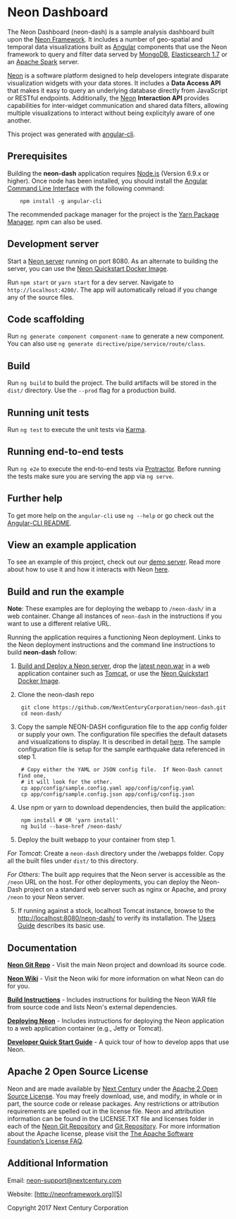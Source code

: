 # Neon Dashboard
The Neon Dashboard (neon-dash) is a sample analysis dashboard built upon the [Neon Framework][5]. It includes a number of geo-spatial and temporal data visualizations built as [Angular][13] components that use the Neon framework to query and filter data served by [MongoDB][8], [Elasticsearch 1.7][14] or an [Apache Spark][9] server. 

[Neon][5] is a software platform designed to help developers integrate disparate visualization widgets with your data stores. It includes a **Data Access API** that makes it easy to query an underlying database directly from JavaScript or RESTful endpoints. Additionally, the [Neon][5] **Interaction API** provides capabilities for inter-widget communication and shared data filters, allowing multiple visualizations to interact without being explicityly aware of one another.

This project was generated with [angular-cli][ng-cli].

## Prerequisites
Building the **neon-dash** application requires [Node.js][Node.js] (Version 6.9.x or higher).  Once node has been installed, you should install the [Angular Command Line Interface][ng-cli] with the following command: 

		npm install -g angular-cli

The recommended package manager for the project is the [Yarn Package Manager][yarn]. npm can also be used.

## Development server

Start a [Neon server][neon] running on port 8080. As an alternate to building the server, you can use the [Neon Quickstart Docker Image][neon-quickstart].

Run `npm start` or `yarn start` for a dev server. Navigate to `http://localhost:4200/`. The app will automatically reload if you change any of the source files.

## Code scaffolding

Run `ng generate component component-name` to generate a new component. You can also use `ng generate directive/pipe/service/route/class`.

## Build

Run `ng build` to build the project. The build artifacts will be stored in the `dist/` directory. Use the `--prod` flag for a production build.

## Running unit tests

Run `ng test` to execute the unit tests via [Karma](https://karma-runner.github.io).

## Running end-to-end tests

Run `ng e2e` to execute the end-to-end tests via [Protractor](http://www.protractortest.org/). 
Before running the tests make sure you are serving the app via `ng serve`.

## Further help

To get more help on the `angular-cli` use `ng --help` or go check out the [Angular-CLI README](https://github.com/angular/angular-cli/blob/master/README.md).

## View an example application
To see an example of this project, check out our [demo server](http://demo.neonframework.org/neon-gtd/app/#). Read more about how to use it and how it interacts with Neon [here][neon-dash-guide].

## Build and run the example

**Note**: These examples are for deploying the webapp to `/neon-dash/` in a web container.
Change all instances of `neon-dash` in the instructions if you want to use a different relative URL.

Running the application requires a functioning Neon deployment.  Links to the Neon deployment instructions and the command line instructions to build **neon-dash** follow:

1. [Build and Deploy a Neon server][2], drop the [latest neon.war][neon-war] in a web application container such as [Tomcat][tomcat], or use the [Neon Quickstart Docker Image][neon-quickstart].

2. Clone the neon-dash repo

        git clone https://github.com/NextCenturyCorporation/neon-dash.git
        cd neon-dash/
        
3. Copy the sample NEON-DASH configuration file to the app config folder or supply your own.  The configuration file specifies the default datasets and visualizations to display.  It is described in detail [here][15].  The sample configuration file is setup for the sample earthquake data referenced in step 1.

        # Copy either the YAML or JSON config file.  If Neon-Dash cannot find one, 
        # it will look for the other.  
        cp app/config/sample.config.yaml app/config/config.yaml
        cp app/config/sample.config.json app/config/config.json

4. Use npm or yarn to download dependencies, then build the application:

        npm install # OR 'yarn install'
        ng build --base-href /neon-dash/

5. Deploy the built webapp to your container from step 1.

*For Tomcat*: Create a `neon-dash` directory under the <apache-tomcat>/webapps folder. Copy all the built files under `dist/` to this directory.

*For Others*: The built app requires that the Neon server is accessible as the `/neon` URL on the host. For other deployments, you can deploy the Neon-Dash project on a standard web server such as nginx or Apache, and proxy `/neon` to your Neon server.

5. If running against a stock, localhost Tomcat instance, browse to the [http://localhost:8080/neon-dash/][neon-dash-localhost] to verify its installation.  The [Users Guide][neon-dash-guide] describes its basic use.

[neon-dash-localhost]: http://localhost:8080/neon-dash/
[neon-dash-guide]: https://github.com/NextCenturyCorporation/neon-dash/wiki/Neon-GTD-User-Guide

## Documentation

**[Neon Git Repo][6]** - Visit the main Neon project and download its source code.

**[Neon Wiki][1]** - Visit the Neon wiki for more information on what Neon can do for you.

**[Build Instructions][2]** - Includes instructions for building the Neon WAR file from source code and lists Neon's external dependencies.

**[Deploying Neon][3]** - Includes instructions for deploying the Neon application to a web application container (e.g., Jetty or Tomcat).

**[Developer Quick Start Guide][4]** - A quick tour of how to develop apps that use Neon.

## Apache 2 Open Source License

Neon and  are made available by [Next Century][18] under the [Apache 2 Open Source License][16]. You may freely download, use, and modify, in whole or in part, the source code or release packages. Any restrictions or attribution requirements are spelled out in the license file. Neon and  attribution information can be found in the LICENSE.TXT file and licenses folder in each of the [Neon Git Repository][neon] and [ Git Repository][neon-dash]. For more information about the Apache license, please visit the [The Apache Software Foundation’s License FAQ][17].

## Additional Information

Email: neon-support@nextcentury.com

Website: [http://neonframework.org][5]

Copyright 2017 Next Century Corporation

[neon]: https://github.com/NextCenturyCorporation/neon
[neon-dash]: https://github.com/NextCenturyCorporation/neon-dash
[neon-quickstart]: https://hub.docker.com/r/nextcentury/neon-quickstart/
[neon-war]: https://s3.amazonaws.com/neonframework.org/neon/versions/latest/neon.war
[ng-cli]: https://github.com/angular/angular-cli
[Node.js]: https://nodejs.org/en/
[tomcat]: http://tomcat.apache.org/
[yarn]: https://yarnpkg.com/

[1]: https://github.com/NextCenturyCorporation/neon/wiki
[2]: https://github.com/NextCenturyCorporation/neon/wiki/Build-Instructions
[3]: https://github.com/NextCenturyCorporation/neon/wiki/Deploying-Neon
[4]: https://github.com/NextCenturyCorporation/neon#quick-start-build-and-run-the-example
[5]: http://neonframework.org
[6]: http://github.com/NextCenturyCorporation/neon
[7]: http://www.owfgoss.org
[8]: http://www.mongodb.org
[9]: http://spark.apache.org/
[10]: https://www.npmjs.org/
[11]: http://gruntjs.com/
[12]: http://bower.io/
[13]: https://angularjs.org/
[14]: https://www.elastic.co/products/elasticsearch
[15]: https://github.com/NextCenturyCorporation/neon-dash/wiki/Neon-Dashboard-Configuration-Guide
[16]: http://www.apache.org/licenses/LICENSE-2.0.txt
[17]: http://www.apache.org/foundation/license-faq.html
[18]: http://www.nextcentury.com

